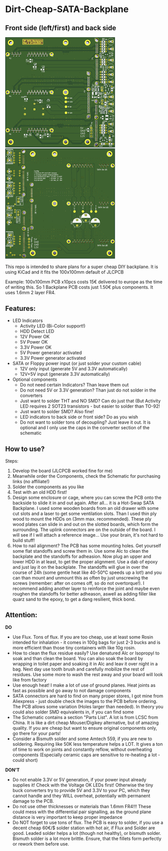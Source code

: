 # Dirt-Cheap-SATA-Backplane

## Front side (left/first) and back side

<picture>
  <img width="350px" alt="Front side of the SATA Backplane" src="https://github.com/HeartOfGermany/Dirt-Cheap-SATA-Backplane/blob/main/front_side.png">
</picture>
<picture>
  <img width="350px" alt="Back side of the SATA Backplane" src="https://github.com/HeartOfGermany/Dirt-Cheap-SATA-Backplane/blob/main/back_side.png">
</picture>


This repo is intended to share plans for a super cheap DIY backplane. It is using KiCad and it fits the 100x100mm default of JLCPCB

Example: 100x100mm PCB x10pcs costs 15€ delivered to europe as the time of writing this. So 1 Backplane PCB costs just 1.50€ plus components. It uses 1.6mm 2 layer FR4.

## Features:
- LED Indicators
  - Activity LED (Bi-Color support!)
  - HDD Detect LED
  - 12V Power OK
  - 5V Power OK
  - 3.3V Power OK
  - 5V Power generator activated
  - 3.3V Power generator activated
- SATA or Floppy power input (or just solder your custom cable)
  - 12V only input (generate 5V and 3.3V automatically)
  - 12V+5V input (generate 3.3V automatically)
- Optional components
  - Do not need certain Indicators? Than leave them out
  - Do not need 5V or 3.3V generation? Than just do not solder in the converters
  - Just want to solder THT and NO SMD? Can do just that (But Activity LED requires 2 SOT23 transistors - but easier to solder than TO-92!
  - Just want to solder SMD? Also fine!
  - LED indicators to back side or front side? Do as you wish
  - Do not want to solder tons of decoupling? Just leave it out. It is optional and I only use the caps in the converter section of the schematic 

## How to use?
Steps:
1. Develop the board (JLCPCB worked fine for me)
2. Meanwhile order the Components, check the Schematic for purchasing links (no affiliate!)
3. Solder the components as you like
4. Test with an old HDD first!
5. Design some enclosure or cage, where you can screw the PCB onto the backside to slide it in and out again. After all... it is a Hot-Swap SATA Backplane. I used some wooden boards from an old drawer with some cut slots and a laser to get some ventilation slots. Than I used thin ply wood to mount the HDDs on (3mm max. recommended). These ply wood plates can slide in and out on the slotted boards, which form the surrounding. The uplink connectors are on the outside of the board. I will see if I will attach a reference image... Use your brain, it's not hard to build stuff!
6. How to nail alignment? The PCB has some mounting holes. Get yourself some flat standoffs and screw them in. Use some Alc to clean the backplate and the standoffs for adheasion. Now plug an upper and lower HDD in at least, to get the proper alignment. Use a dab of epoxy and just lay it on the backplate. The standoffs will glue in over the course of 24h (some gentle heat like 40-50°C speeds up a lot!) and you can than mount and unmount this as often by just unscrewing the screws (remember: after on comes off, so do not overtorque!). I recommend adding another layer to reinforce the joint and maybe even roughen the standoffs for better adheason, aswell as adding filler like quarz sand to the epoxy, to get a dang resilient, thick bond.

## Attention:
**DO**
- Use Flux. Tons of flux. If you are too cheap, use at least some Rosin intended for inhalation - it comes in 100g bags for just 2-3 bucks and is more efficient than those tiny containers with like 10g rosin.
- How to clean the flux residue easily? Use denatured Alc or Isopropyl to soak and than clean the board. You can also soak the board by wrapping in toilet paper and soaking it in Alc and leav it over night in a bag. Next day use tooth brush and carefully mobilize the rest of residues. Use some more to wash the rest away and your board will look like from factory
- Use enough heat! I make a lot of use of ground planes. Heat joints as fast as possible and go away to not damage components
- SATA connectors are hard to find on many proper stores, I got mine from Aliexpress - just double check the images to the PCB before ordering. The PCB allows some variation (Holes larger than needed). In theory you could also solder SMD equivalents in, if you can find some
- The Schematic contains a section "Parts List". A lot is from LCSC from China. It is like a dirt cheap Mouser/Digikey alternative, but of amazing quality. If you are cheap but want to ensure original components only, go there for your parts!
- Consider a Bismuth solder and some Amtech 559, if you are new to soldering. Requiring like 50K less temperature helps a LOT. It gives a ton of time to work on joints and constantly reflow, without overheating components (Especially ceramic caps are sensitive to re-heating a lot - could short)

**DON'T**
- Do not enable 3.3V or 5V generation, if your power input already supplies it! Check with the Voltage OK LEDs first! Otherwise the tiny buck converters try to provide 5V and 3.3V to your PC, which they cannot handle and they WILL overheat, potentially with permanent damage to the PCB.
- Do not use other thicknesses or materials than 1.6mm FR4!!! These could mess with the differential pair signalling, as the ground plane distance is very important to keep proper impedance
- Do NOT forget to use tons of flux. The PCB is easy to solder, if you use a decent cheap 60€/$ solder station with hot air, if Flux and Solder are good. Leaded solder helps a lot (though not healthy), or bismuth solder. Bismuth solder is a lot more brittle. Ensure, that the fillets form perfectly or rework them before use.
